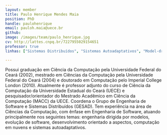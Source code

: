 ```yaml
---
layout: member
title: Paulo Henrique Mendes Maia
position: PhD
handle: paulohenrique
email: pauloh.maia@uece.br
github:
image: /images/team/paulo_henrique.jpg
cv: http://lattes.cnpq.br/7227955029154651
professor: true
linhas: ["Sistemas Distribuídos", "Sistemas Autoadaptativos", "Model-driven Engineering"]

---
```


Possui graduação em Ciência da Computação pela Universidade Federal do Ceará (2002), mestrado em Ciências da Computação pela Universidade Federal do Ceará (2004) e doutorado em Computação pelo Imperial College London (2010). Atualmente é professor adjunto do curso de Ciência da Computação da Universidade Estadual do Ceará (UECE) e pesquisador/orientador do Mestrado Acadêmico em Ciência da Computação (MACC) da UECE. Coordena o Grupo de Engenharia de Software e Sistemas Distribuídos (GESAD). Tem experiência na área de Ciências da Computação, com ênfase em Engenharia de Software, atuando principalmente nos seguintes temas: engenharia dirigida por modelos, evolução de software, desenvolvimento orientado a aspectos, computação em nuvens e sistemas autoadaptativos.
